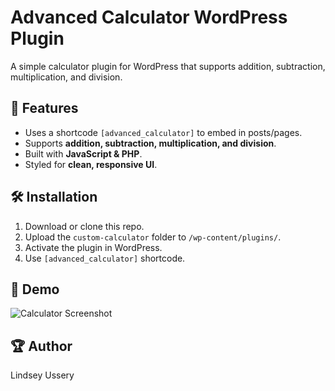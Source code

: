 # Advanced Calculator WordPress Plugin

A simple calculator plugin for WordPress that supports addition, subtraction, multiplication, and division.

## 🚀 Features
- Uses a shortcode `[advanced_calculator]` to embed in posts/pages.
- Supports **addition, subtraction, multiplication, and division**.
- Built with **JavaScript & PHP**.
- Styled for **clean, responsive UI**.

## 🛠️ Installation
1. Download or clone this repo.
2. Upload the `custom-calculator` folder to `/wp-content/plugins/`.
3. Activate the plugin in WordPress.
4. Use `[advanced_calculator]` shortcode.

## 🎨 Demo
![Calculator Screenshot](screenshot.png)

## 🏆 Author
Lindsey Ussery
